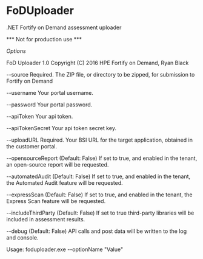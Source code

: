 # FoDUploader
.NET Fortify on Demand assessment uploader

*** Not for production use ***

*Options*

FoD Uploader 1.0
Copyright (C) 2016 HPE Fortify on Demand, Ryan Black

  --source               Required. The ZIP file, or directory to be zipped, for
                         submission to Fortify on Demand

  --username             Your portal username.

  --password             Your portal password.

  --apiToken             Your api token.

  --apiTokenSecret       Your api token secret key.

  --uploadURL            Required. Your BSI URL for the target application,
                         obtained in the customer portal.

  --opensourceReport       (Default: False) If set to true, and enabled in the
                         tenant, an open-source report will be requested.

  --automatedAudit       (Default: False) If set to true, and enabled in the
                         tenant, the Automated Audit feature will be requested.

  --expressScan          (Default: False) If set to true, and enabled in the
                         tenant, the Express Scan feature will be requested.

  --includeThirdParty    (Default: False) If set to true third-party libraries
                         will be included in assessment results.

  --debug				 (Default: False) API calls and post data will be written to the log and console.


Usage: foduploader.exe --optionName "Value"

